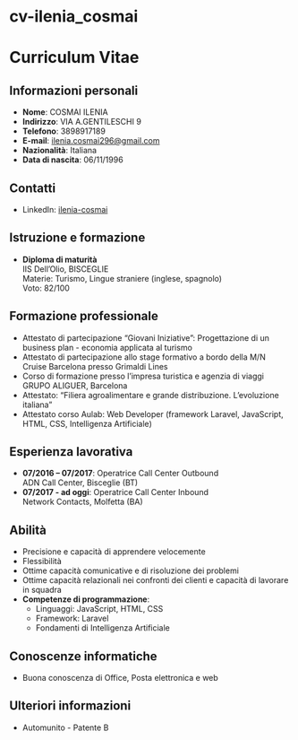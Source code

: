 # cv-ilenia_cosmai

# Curriculum Vitae

## Informazioni personali

- **Nome**: COSMAI ILENIA
- **Indirizzo**: VIA A.GENTILESCHI 9
- **Telefono**: 3898917189
- **E-mail**: ilenia.cosmai296@gmail.com
- **Nazionalità**: Italiana
- **Data di nascita**: 06/11/1996

## Contatti

- LinkedIn: [ilenia-cosmai](http://linkedin.com/in/ilenia-cosmai-b902aa335)

## Istruzione e formazione

- **Diploma di maturità**  
  IIS Dell’Olio, BISCEGLIE  
  Materie: Turismo, Lingue straniere (inglese, spagnolo)  
  Voto: 82/100

## Formazione professionale

- Attestato di partecipazione “Giovani Iniziative”: Progettazione di un business plan - economia applicata al turismo
- Attestato di partecipazione allo stage formativo a bordo della M/N Cruise Barcelona presso Grimaldi Lines
- Corso di formazione presso l’impresa turistica e agenzia di viaggi GRUPO ALIGUER, Barcelona
- Attestato: “Filiera agroalimentare e grande distribuzione. L’evoluzione italiana”
- Attestato corso Aulab: Web Developer (framework Laravel, JavaScript, HTML, CSS, Intelligenza Artificiale)

## Esperienza lavorativa

- **07/2016 – 07/2017**: Operatrice Call Center Outbound  
  ADN Call Center, Bisceglie (BT)  
- **07/2017 - ad oggi**: Operatrice Call Center Inbound  
  Network Contacts, Molfetta (BA)

## Abilità

- Precisione e capacità di apprendere velocemente
- Flessibilità
- Ottime capacità comunicative e di risoluzione dei problemi
- Ottime capacità relazionali nei confronti dei clienti e capacità di lavorare in squadra
- **Competenze di programmazione**:
  - Linguaggi: JavaScript, HTML, CSS
  - Framework: Laravel
  - Fondamenti di Intelligenza Artificiale

## Conoscenze informatiche

- Buona conoscenza di Office, Posta elettronica e web

## Ulteriori informazioni

- Automunito - Patente B
